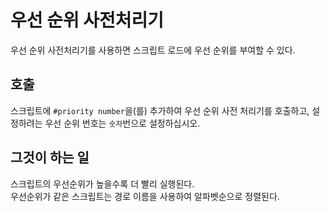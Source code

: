 # 우선 순위 사전처리기

우선 순위 사전처리기를 사용하면 스크립트 로드에 우선 순위를 부여할 수 있다.

## 호출

스크립트에 `#priority number`을(를) 추가하여 우선 순위 사전 처리기를 호출하고, 설정하려는 우선 순위 번호는 `숫자`번으로 설정하십시오.

## 그것이 하는 일

스크립트의 우선순위가 높을수록 더 빨리 실행된다.  
우선순위가 같은 스크립트는 경로 이름을 사용하여 알파벳순으로 정렬된다.